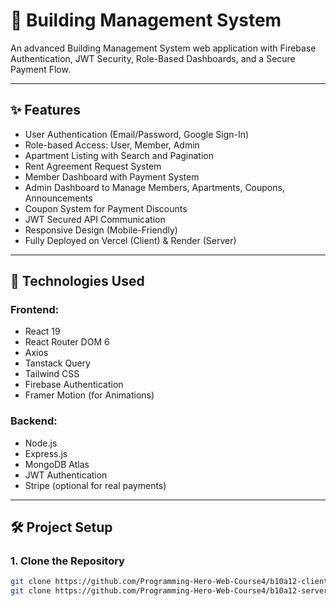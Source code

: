 # 🏢 Building Management System

An advanced Building Management System web application with Firebase Authentication, JWT Security, Role-Based Dashboards, and a Secure Payment Flow.

---

## ✨ Features

- User Authentication (Email/Password, Google Sign-In)
- Role-based Access: User, Member, Admin
- Apartment Listing with Search and Pagination
- Rent Agreement Request System
- Member Dashboard with Payment System
- Admin Dashboard to Manage Members, Apartments, Coupons, Announcements
- Coupon System for Payment Discounts
- JWT Secured API Communication
- Responsive Design (Mobile-Friendly)
- Fully Deployed on Vercel (Client) & Render (Server)

---

## 🚀 Technologies Used

### Frontend:

- React 19
- React Router DOM 6
- Axios
- Tanstack Query
- Tailwind CSS
- Firebase Authentication
- Framer Motion (for Animations)

### Backend:

- Node.js
- Express.js
- MongoDB Atlas
- JWT Authentication
- Stripe (optional for real payments)

---

## 🛠️ Project Setup

### 1. Clone the Repository

```bash
git clone https://github.com/Programming-Hero-Web-Course4/b10a12-client-side-wahednur.git
git clone https://github.com/Programming-Hero-Web-Course4/b10a12-server-side-wahednur.git
```
